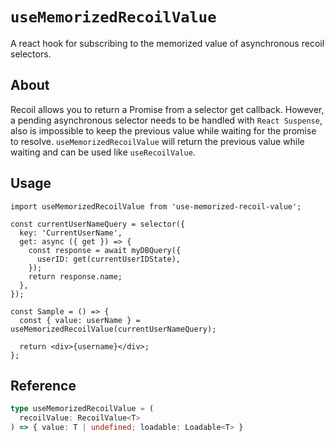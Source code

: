# `useMemorizedRecoilValue`
A react hook for subscribing to the memorized value of asynchronous recoil selectors.

## About
Recoil allows you to return a Promise from a selector get callback.
However, a pending asynchronous selector needs to be handled with `React Suspense`, also is impossible to keep the previous value while waiting for the promise to resolve.
`useMemorizedRecoilValue` will return the previous value while waiting and can be used like `useRecoilValue`.

## Usage
```tsx
import useMemorizedRecoilValue from 'use-memorized-recoil-value';

const currentUserNameQuery = selector({
  key: 'CurrentUserName',
  get: async ({ get }) => {
    const response = await myDBQuery({
      userID: get(currentUserIDState),
    });
    return response.name;
  },
});

const Sample = () => {
  const { value: userName } = useMemorizedRecoilValue(currentUserNameQuery);

  return <div>{username}</div>;
};
```

## Reference
```ts
type useMemorizedRecoilValue = (
  recoilValue: RecoilValue<T>
) => { value: T | undefined; loadable: Loadable<T> }
```
